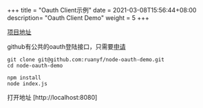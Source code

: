 +++
title = "Oauth Client示例"
date =  2021-03-08T15:56:44+08:00
description= "Oauth Client Demo"
weight = 5
+++



[项目地址](http://github.com/ruanyf/node-oauth-demo)

github有公共的oauth登陆接口，只需要[申请](https://github.com/settings/applications/new)

```shell
git clone git@github.com:ruanyf/node-oauth-demo.git
cd node-oauth-demo

npm install
node index.js
```

打开地址 [http://localhost:8080]
